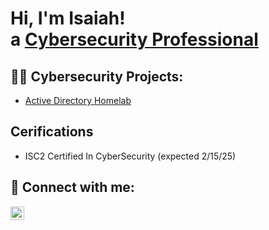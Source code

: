 <h1>Hi, I'm Isaiah!  <br/> a <a href="https://www.linkedin.com/in/isaiah-benjamin-409683206/"> Cybersecurity Professional</a>
  
  


<h2>👨‍💻 Cybersecurity Projects:</h2>


- [Active Directory Homelab](https://github.com/Ibenjamin326/Active-Directory-Lab)
<h2> Cerifications </h2>

- ISC2 Certified In CyberSecurity (expected 2/15/25)



<h2> 🤳 Connect with me:</h2>


[<img align="left" alt="JoshMadakor | LinkedIn" width="22px" src="https://cdn.jsdelivr.net/npm/simple-icons@v3/icons/linkedin.svg" />][linkedin]



[linkedin]: https://www.linkedin.com/in/isaiah-benjamin-409683206/

<!--
**joshmadakor1/joshmadakor1** is a ✨ _special_ ✨ repository because its `README.md` (this file) appears on your GitHub profile.

Here are some ideas to get you started:

- 🔭 I’m currently working on ...
- 🌱 I’m currently learning ...
- 👯 I’m looking to collaborate on ...
- 🤔 I’m looking for help with ...
- 💬 Ask me about ...
- 📫 How to reach me: ...
- 😄 Pronouns: ...
- ⚡ Fun fact: ...
-->

